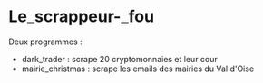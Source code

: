 # Le_scrappeur-_fou

Deux programmes :

- dark_trader : scrape 20 cryptomonnaies et leur cour
- mairie_christmas : scrape les emails des mairies du Val d'Oise
